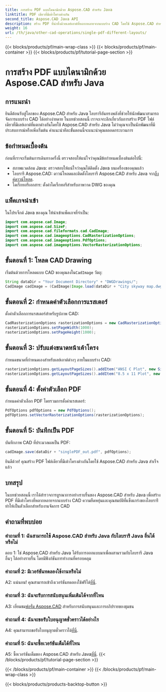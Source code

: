 ```yaml
---
title: การสร้าง PDF แบบไดนามิกด้วย Aspose.CAD สำหรับ Java
linktitle: PDF เดียวที่มีเค้าโครงต่างกัน
second_title: Aspose.CAD Java API
description: สร้าง PDF ที่น่าทึ่งด้วยเลย์เอาต์ที่หลากหลายจากแบบร่าง CAD โดยใช้ Aspose.CAD สำหรับ Java การบูรณาการที่ง่ายดายและคุณสมบัติอันทรงพลังสำหรับนักพัฒนา Java
weight: 16
url: /th/java/other-cad-operations/single-pdf-different-layouts/
---
```


{{< blocks/products/pf/main-wrap-class >}}
{{< blocks/products/pf/main-container >}}
{{< blocks/products/pf/tutorial-page-section >}}

# การสร้าง PDF แบบไดนามิกด้วย Aspose.CAD สำหรับ Java

## การแนะนำ

ยินดีต้อนรับสู่โลกของ Aspose.CAD สำหรับ Java ไลบรารีอันทรงพลังที่ช่วยให้นักพัฒนาสามารถจัดการแบบร่าง CAD ได้อย่างง่ายดาย ในบทช่วยสอนนี้ เราจะเจาะลึกเกี่ยวกับการสร้าง PDF ไฟล์เดียวที่มีเลย์เอาต์ที่แตกต่างกันโดยใช้ Aspose.CAD สำหรับ Java ไม่ว่าคุณจะเป็นนักพัฒนาที่มีประสบการณ์หรือเพิ่งเริ่มต้น คำแนะนำทีละขั้นตอนนี้จะแนะนำคุณตลอดกระบวนการ

## ข้อกำหนดเบื้องต้น

ก่อนที่เราจะเริ่มต้นการเดินทางครั้งนี้ ตรวจสอบให้แน่ใจว่าคุณมีข้อกำหนดเบื้องต้นต่อไปนี้:
- สภาพแวดล้อม Java: ตรวจสอบให้แน่ใจว่าคุณได้ติดตั้ง Java บนเครื่องของคุณแล้ว
-  ไลบรารี Aspose.CAD: ดาวน์โหลดและติดตั้งไลบรารี Aspose.CAD สำหรับ Java จาก[ลิ้งค์ดาวน์โหลด](https://releases.aspose.com/cad/java/).
- ไดเร็กทอรีเอกสาร: ตั้งค่าไดเร็กทอรีสำหรับภาพวาด DWG ของคุณ

## แพ็คเกจนำเข้า

ในโปรเจ็กต์ Java ของคุณ ให้นำเข้าแพ็คเกจที่จำเป็น:

```java
import com.aspose.cad.Image;
import com.aspose.cad.SizeF;
import com.aspose.cad.fileformats.cad.CadImage;
import com.aspose.cad.imageoptions.CadRasterizationOptions;
import com.aspose.cad.imageoptions.PdfOptions;
import com.aspose.cad.imageoptions.VectorRasterizationOptions;
```

## ขั้นตอนที่ 1: โหลด CAD Drawing

 เริ่มต้นด้วยการโหลดแบบ CAD ของคุณลงใน`CadImage` วัตถุ:

```java
String dataDir = "Your Document Directory" + "DWGDrawings/";
CadImage cadImage = (CadImage)Image.load(dataDir + "City skyway map.dwg");
```

## ขั้นตอนที่ 2: กำหนดค่าตัวเลือกการแรสเตอร์

ตั้งค่าตัวเลือกการแรสเตอร์สำหรับรูปภาพ CAD:

```java
CadRasterizationOptions rasterizationOptions = new CadRasterizationOptions();
rasterizationOptions.setPageWidth(1000);
rasterizationOptions.setPageHeight(1000);
```

## ขั้นตอนที่ 3: ปรับแต่งขนาดหน้าเค้าโครง

กำหนดขนาดที่กำหนดเองสำหรับเลย์เอาต์ต่างๆ ภายในแบบร่าง CAD:

```java
rasterizationOptions.getLayoutPageSizes().addItem("ANSI C Plot", new SizeF(500, 1000));
rasterizationOptions.getLayoutPageSizes().addItem("8.5 x 11 Plot", new SizeF(1000, 100));
```

## ขั้นตอนที่ 4: ตั้งค่าตัวเลือก PDF

กำหนดค่าตัวเลือก PDF โดยรวมการตั้งค่าแรสเตอร์:

```java
PdfOptions pdfOptions = new PdfOptions();
pdfOptions.setVectorRasterizationOptions(rasterizationOptions);
```

## ขั้นตอนที่ 5: บันทึกเป็น PDF

บันทึกภาพ CAD ที่ประมวลผลเป็น PDF:

```java
cadImage.save(dataDir + "singlePDF_out.pdf", pdfOptions);
```

ยินดีด้วย! คุณสร้าง PDF ไฟล์เดียวที่มีเค้าโครงต่างกันโดยใช้ Aspose.CAD สำหรับ Java สำเร็จแล้ว

## บทสรุป

ในบทช่วยสอนนี้ เราได้สำรวจการบูรณาการอย่างราบรื่นของ Aspose.CAD สำหรับ Java เพื่อสร้าง PDF ที่มีเค้าโครงที่หลากหลายจากแบบร่าง CAD ความยืดหยุ่นและคุณสมบัติที่แข็งแกร่งของไลบรารีทำให้เป็นตัวเลือกสำหรับงานจัดการ CAD

## คำถามที่พบบ่อย

### คำถามที่ 1: ฉันสามารถใช้ Aspose.CAD สำหรับ Java กับไลบรารี Java อื่นได้หรือไม่

ตอบ 1: ใช่ Aspose.CAD สำหรับ Java ได้รับการออกแบบมาเพื่อผสานรวมกับไลบรารี Java อื่นๆ ได้อย่างราบรื่น โดยมีฟังก์ชันการทำงานที่ครอบคลุม

### คำถามที่ 2: มีเวอร์ชันทดลองใช้งานหรือไม่

 A2: แน่นอน! คุณสามารถเข้าถึงเวอร์ชันทดลองใช้ฟรีได้[ที่นี่](https://releases.aspose.com/).

### คำถามที่ 3: ฉันจะรับการสนับสนุนเพิ่มเติมได้จากที่ไหน

 A3: เยี่ยมชม[ฟอรั่ม Aspose.CAD](https://forum.aspose.com/c/cad/19) สำหรับการสนับสนุนและการอภิปรายของชุมชน

### คำถามที่ 4: ฉันจะขอรับใบอนุญาตชั่วคราวได้อย่างไร

 A4: คุณสามารถขอรับใบอนุญาตชั่วคราวได้[ที่นี่](https://purchase.aspose.com/temporary-license/).

### คำถามที่ 5: ฉันจะซื้อเวอร์ชันเต็มได้ที่ไหน

A5: ซื้อเวอร์ชันเต็มของ Aspose.CAD สำหรับ Java[ที่นี่](https://purchase.aspose.com/buy).
{{< /blocks/products/pf/tutorial-page-section >}}

{{< /blocks/products/pf/main-container >}}
{{< /blocks/products/pf/main-wrap-class >}}

{{< blocks/products/products-backtop-button >}}
